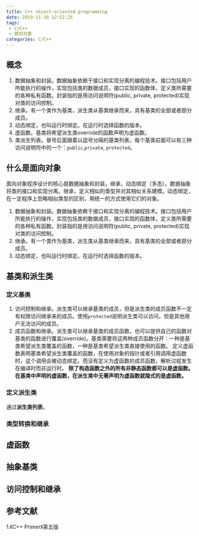 ```yaml
---
title: C++ object-oriented programming
date: 2019-11-10 12:52:25
tags:
 - C/C++
 - 面向对象
categories: C/C++
---
```


## 概念
1. 数据抽象和封装。数据抽象依赖于接口和实现分离的编程技术。接口包括用户所能执行的操作，实现包括类的数据成员，接口实现的函数体，定义类所需要的各种私有函数。封装指的是用访问说明符(public, private, protected)实现对类的访问控制。
2. 继承。有一个类作为基类，派生类从基类继承而来，具有基类的全部或者部分成员。
3. 动态绑定，也叫运行时绑定。在运行时选择函数的版本。
4. 虚函数。基类将希望派生类override的函数声明为虚函数。
5. 类派生列表。冒号后面跟着以逗号分隔的基类列表，每个基类前面可以有三种访问说明符中的一个：`public`,`private`, `protected`。

## 什么是面向对象
面向对象程序设计的核心是数据抽象和封装，继承，动态绑定（多态）。数据抽象将类的接口和实现分离。继承，定义相似的类型并对其相似关系建模。动态绑定，在一定程序上忽略相似类型的区别，用统一的方式使用它们的对象。

1. 数据抽象和封装。数据抽象依赖于接口和实现分离的编程技术。接口包括用户所能执行的操作，实现包括类的数据成员，接口实现的函数体，定义类所需要的各种私有函数。封装指的是用访问说明符(public, private, protected)实现对类的访问控制。
2. 继承。有一个类作为基类，派生类从基类继承而来，具有基类的全部或者部分成员。
3. 动态绑定，也叫运行时绑定。在运行时选择函数的版本。

## 基类和派生类
### 定义基类
1. 访问控制和继承。派生类可以继承基类的成员，但是派生类的成员函数不一定有权限访问继承来的成员。使用`protected`说明派生类可以访问，但是其他用户无法访问的成员。
2. 成员函数和继承。派生类可以继承基类的成员函数，也可以提供自己的函数对基类的函数进行覆盖(override)。基类需要将这两种成员函数分开：一种是基类希望派生类覆盖的函数，一种是基类希望派生类直接使用的函数。
定义虚函数表明基类希望派生类覆盖的函数，在使用对象的指针或者引用调用虚函数时，这个调用会被动态绑定。而没有定义为虚函数的成员函数，解析过程发生在编译时而非运行时。
**除了构造函数之外的所有非静态函数都可以是虚函数。在基类中声明的虚函数，在派生类中无需声明为虚函数就隐式的是虚函数。**

### 定义派生类
通过**派生类列表**，

### 类型转换和继承


## 虚函数
## 抽象基类

## 访问控制和继承

## 参考文献
1.《C++ Primer》第五版
